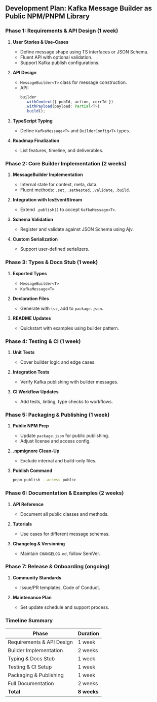## Development Plan: Kafka Message Builder as Public NPM/PNPM Library

### Phase 1: Requirements & API Design (1 week)

1. **User Stories & Use-Cases**

   - Define message shape using TS interfaces or JSON Schema.
   - Fluent API with optional validation.
   - Support Kafka publish configurations.

2. **API Design**

   - `MessageBuilder<T>` class for message construction.
   - API:
     ```ts
     builder
       .withContext({ pubId, action, corrId })
       .withPayload(payload: Partial<T>)
       .build();
     ```

3. **TypeScript Typing**

   - Define `KafkaMessage<T>` and `BuilderConfig<T>` types.

4. **Roadmap Finalization**

   - List features, timeline, and deliverables.

### Phase 2: Core Builder Implementation (2 weeks)

1. **MessageBuilder Implementation**

   - Internal state for context, meta, data.
   - Fluent methods: `.set`, `.setNested`, `.validate`, `.build`.

2. **Integration with IcsEventStream**

   - Extend `.publish()` to accept `KafkaMessage<T>`.

3. **Schema Validation**

   - Register and validate against JSON Schema using Ajv.

4. **Custom Serialization**

   - Support user-defined serializers.

### Phase 3: Types & Docs Stub (1 week)

1. **Exported Types**

   - `MessageBuilder<T>`
   - `KafkaMessage<T>`

2. **Declaration Files**

   - Generate with `tsc`, add to `package.json`.

3. **README Updates**

   - Quickstart with examples using builder pattern.

### Phase 4: Testing & CI (1 week)

1. **Unit Tests**

   - Cover builder logic and edge cases.

2. **Integration Tests**

   - Verify Kafka publishing with builder messages.

3. **CI Workflow Updates**

   - Add tests, linting, type checks to workflows.

### Phase 5: Packaging & Publishing (1 week)

1. **Public NPM Prep**

   - Update `package.json` for public publishing.
   - Adjust license and access config.

2. **.npmignore Clean-Up**

   - Exclude internal and build-only files.

3. **Publish Command**

   ```bash
   pnpm publish --access public
   ```

### Phase 6: Documentation & Examples (2 weeks)

1. **API Reference**

   - Document all public classes and methods.

2. **Tutorials**

   - Use cases for different message schemas.

3. **Changelog & Versioning**

   - Maintain `CHANGELOG.md`, follow SemVer.

### Phase 7: Release & Onboarding (ongoing)

1. **Community Standards**

   - Issue/PR templates, Code of Conduct.

2. **Maintenance Plan**

   - Set update schedule and support process.

### Timeline Summary

| Phase                     | Duration    |
| ------------------------- | ----------- |
| Requirements & API Design | 1 week      |
| Builder Implementation    | 2 weeks     |
| Typing & Docs Stub        | 1 week      |
| Testing & CI Setup        | 1 week      |
| Packaging & Publishing    | 1 week      |
| Full Documentation        | 2 weeks     |
| **Total**                 | **8 weeks** |

